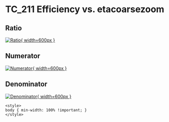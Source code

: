 # TC_211 Efficiency vs. etacoarsezoom

## Ratio

[![Ratio](../mtv/var/TC_211_eff_stack_etacoarsezoom.png){ width=600px }](../mtv/var/TC_211_eff_stack_etacoarsezoom.pdf)

## Numerator

[![Numerator](../mtv/num/TC_211_eff_stack_etacoarsezoom_num.png){ width=600px }](../mtv/num/TC_211_eff_stack_etacoarsezoom_num.pdf)

## Denominator

[![Denominator](../mtv/den/TC_211_eff_stack_etacoarsezoom_den.png){ width=600px }](../mtv/den/TC_211_eff_stack_etacoarsezoom_den.pdf)


``` {=html}
<style>
body { min-width: 100% !important; }
</style>
```
